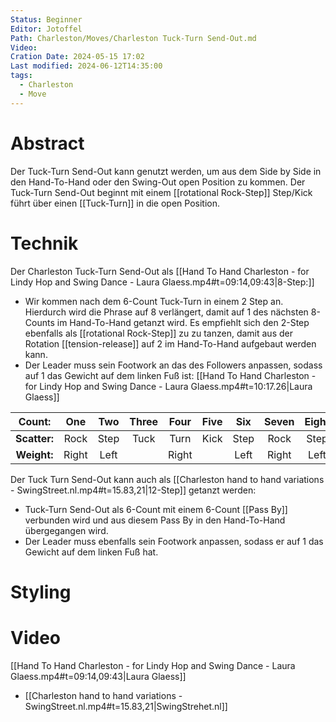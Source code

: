 ```yaml
---
Status: Beginner
Editor: Jotoffel
Path: Charleston/Moves/Charleston Tuck-Turn Send-Out.md
Video: 
Cration Date: 2024-05-15 17:02
Last modified: 2024-06-12T14:35:00
tags:
  - Charleston
  - Move
---
```

# Abstract
Der Tuck-Turn Send-Out kann genutzt werden, um aus dem Side by Side in den Hand-To-Hand oder den Swing-Out open Position zu kommen. Der Tuck-Turn Send-Out beginnt mit einem [[rotational Rock-Step]] Step/Kick führt über einen [[Tuck-Turn]] in die open Position.
# Technik
Der Charleston Tuck-Turn Send-Out als [[Hand To Hand Charleston - for Lindy Hop and Swing Dance - Laura Glaess.mp4#t=09:14,09:43|8-Step:]]
 - Wir kommen nach dem 6-Count Tuck-Turn in einem 2 Step an. Hierdurch wird die Phrase auf 8 verlängert, damit auf 1 des nächsten 8-Counts im Hand-To-Hand getanzt wird. Es empfiehlt sich den 2-Step ebenfalls als [[rotational Rock-Step]] zu  zu tanzen, damit aus der Rotation [[tension-release]] auf 2 im Hand-To-Hand aufgebaut werden kann. 
- Der Leader muss sein Footwork an das des Followers anpassen, sodass auf 1 das Gewicht auf dem linken Fuß ist:  [[Hand To Hand Charleston - for Lindy Hop and Swing Dance - Laura Glaess.mp4#t=10:17.26|Laura Glaess]] 

|  **Count:**  |  One  | Two  | Three | Four  | Five | Six  | Seven | Eight |
| :----------: | :---: | :--: | :---: | :---: | :--: | :--: | :---: | :---: |
| **Scatter:** | Rock  | Step | Tuck  | Turn  | Kick | Step | Rock  | Step  |
| **Weight:**  | Right | Left |       | Right |      | Left | Right | Left  |


Der Tuck Turn Send-Out kann auch als [[Charleston hand to hand variations - SwingStreet.nl.mp4#t=15.83,21|12-Step]] getanzt werden:
-  Tuck-Turn Send-Out als 6-Count mit einem 6-Count [[Pass By]] verbunden wird und aus diesem Pass By in den Hand-To-Hand übergegangen wird.  
- Der Leader muss ebenfalls sein Footwork anpassen, sodass er auf 1 das Gewicht auf dem linken Fuß hat.


# Styling

# Video
 [[Hand To Hand Charleston - for Lindy Hop and Swing Dance - Laura Glaess.mp4#t=09:14,09:43|Laura Glaess]]

- [[Charleston hand to hand variations - SwingStreet.nl.mp4#t=15.83,21|SwingStrehet.nl]]